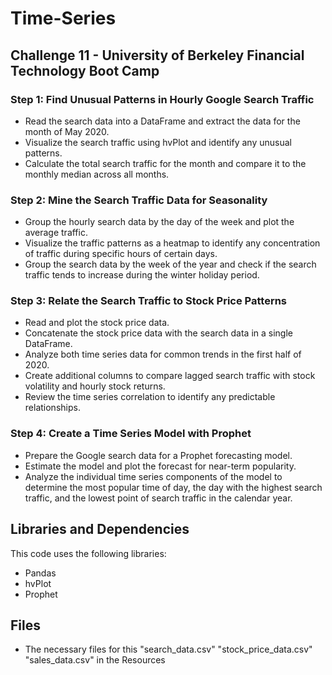 # Time-Series
## Challenge 11 - University of Berkeley Financial Technology Boot Camp 


### Step 1: Find Unusual Patterns in Hourly Google Search Traffic
- Read the search data into a DataFrame and extract the data for the month of May 2020.
- Visualize the search traffic using hvPlot and identify any unusual patterns.
- Calculate the total search traffic for the month and compare it to the monthly median across all months.
### Step 2: Mine the Search Traffic Data for Seasonality
- Group the hourly search data by the day of the week and plot the average traffic.
- Visualize the traffic patterns as a heatmap to identify any concentration of traffic during specific hours of certain days.
- Group the search data by the week of the year and check if the search traffic tends to increase during the winter holiday period.
### Step 3: Relate the Search Traffic to Stock Price Patterns
- Read and plot the stock price data.
- Concatenate the stock price data with the search data in a single DataFrame.
- Analyze both time series data for common trends in the first half of 2020.
- Create additional columns to compare lagged search traffic with stock volatility and hourly stock returns.
- Review the time series correlation to identify any predictable relationships.
### Step 4: Create a Time Series Model with Prophet
- Prepare the Google search data for a Prophet forecasting model.
- Estimate the model and plot the forecast for near-term popularity.
- Analyze the individual time series components of the model to determine the most popular time of day, the day with the highest search traffic, and the lowest point of search traffic in the calendar year.
## Libraries and Dependencies
This code uses the following libraries:
- Pandas
- hvPlot
- Prophet

## Files
- The necessary files for this "search_data.csv"  "stock_price_data.csv" "sales_data.csv" in the Resources
